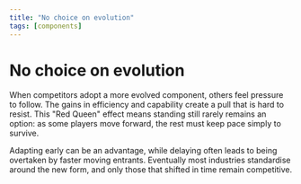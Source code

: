 ```yaml
---
title: "No choice on evolution"
tags: [components]
---
```


# No choice on evolution

When competitors adopt a more evolved component, others feel pressure to follow. The gains in efficiency and capability create a pull that is hard to resist. This "Red Queen" effect means standing still rarely remains an option: as some players move forward, the rest must keep pace simply to survive.

Adapting early can be an advantage, while delaying often leads to being overtaken by faster moving entrants. Eventually most industries standardise around the new form, and only those that shifted in time remain competitive.
